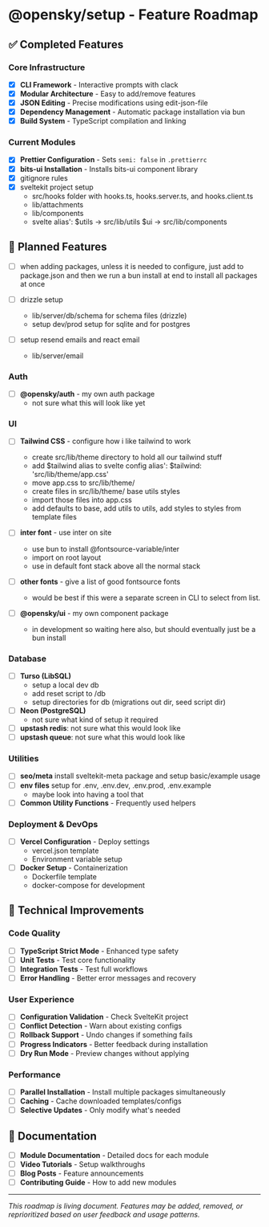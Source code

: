 # @opensky/setup - Feature Roadmap

## ✅ Completed Features

### Core Infrastructure
- [x] **CLI Framework** - Interactive prompts with clack
- [x] **Modular Architecture** - Easy to add/remove features
- [x] **JSON Editing** - Precise modifications using edit-json-file
- [x] **Dependency Management** - Automatic package installation via bun
- [x] **Build System** - TypeScript compilation and linking

### Current Modules
- [x] **Prettier Configuration** - Sets `semi: false` in `.prettierrc`
- [x] **bits-ui Installation** - Installs bits-ui component library
- [X] gitignore rules
- [X] sveltekit project setup
  - src/hooks folder with hooks.ts, hooks.server.ts, and hooks.client.ts
  - lib/attachments
  - lib/components
  - svelte alias': $utils -> src/lib/utils $ui -> src/lib/components

## 🚧 Planned Features

- [ ] when adding packages, unless it is needed to configure, just add to package.json and then we run a bun install at end to install all packages at once

- [ ] drizzle setup
  - lib/server/db/schema for schema files (drizzle)
  - setup dev/prod setup for sqlite and for postgres

- [ ] setup resend emails and react email
  - lib/server/email
  
### Auth
- [ ] **@opensky/auth** - my own auth package
  - not sure what this will look like yet

### UI
- [ ] **Tailwind CSS** - configure how i like tailwind to work
  - create src/lib/theme directory to hold all our tailwind stuff
  - add $tailwind alias to svelte config alias': $tailwind: 'src/lib/theme/app.css'
  - move app.css to src/lib/theme/
  - create files in src/lib/theme/ base utils styles
  - import those files into app.css
  - add defaults to base, add utils to utils, add styles to styles from template files

- [ ] **inter font** - use inter on site
  - use bun to install @fontsource-variable/inter
  - import on root layout
  - use in default font stack above all the normal stack
  
- [ ] **other fonts** - give a list of good fontsource fonts
  - would be best if this were a separate screen in CLI to select from list.
  
- [ ] **@opensky/ui** - my own component package
  - in development so waiting here also, but should eventually just be a bun install

### Database
- [ ] **Turso (LibSQL)**
  - setup a local dev db
  - add reset script to /db
  - setup directories for db (migrations out dir, seed script dir)
- [ ] **Neon (PostgreSQL)** 
  - not sure what kind of setup it required
- [ ] **upstash redis**: not sure what this would look like
- [ ] **upstash queue**: not sure what this would look like

### Utilities
- [ ] **seo/meta** install sveltekit-meta package and setup basic/example usage
- [ ] **env files** setup for .env, .env.dev, .env.prod, .env.example
  - maybe look into having a tool that 
- [ ] **Common Utility Functions** - Frequently used helpers

### Deployment & DevOps
- [ ] **Vercel Configuration** - Deploy settings
  - vercel.json template
  - Environment variable setup
- [ ] **Docker Setup** - Containerization
  - Dockerfile template
  - docker-compose for development

## 🔧 Technical Improvements

### Code Quality
- [ ] **TypeScript Strict Mode** - Enhanced type safety
- [ ] **Unit Tests** - Test core functionality
- [ ] **Integration Tests** - Test full workflows
- [ ] **Error Handling** - Better error messages and recovery

### User Experience
- [ ] **Configuration Validation** - Check SvelteKit project
- [ ] **Conflict Detection** - Warn about existing configs
- [ ] **Rollback Support** - Undo changes if something fails
- [ ] **Progress Indicators** - Better feedback during installation
- [ ] **Dry Run Mode** - Preview changes without applying

### Performance
- [ ] **Parallel Installation** - Install multiple packages simultaneously
- [ ] **Caching** - Cache downloaded templates/configs
- [ ] **Selective Updates** - Only modify what's needed

## 📝 Documentation
- [ ] **Module Documentation** - Detailed docs for each module
- [ ] **Video Tutorials** - Setup walkthroughs
- [ ] **Blog Posts** - Feature announcements
- [ ] **Contributing Guide** - How to add new modules

---

*This roadmap is living document. Features may be added, removed, or reprioritized based on user feedback and usage patterns.*
